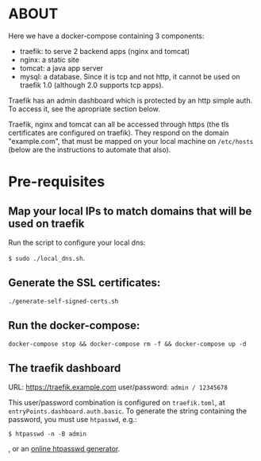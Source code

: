 # ABOUT

Here we have a docker-compose containing 3 components:

- traefik: to serve 2 backend apps (nginx and tomcat)
- nginx: a static site
- tomcat: a java app server
- mysql: a database. Since it is tcp and not http, it cannot be used on traefik
  1.0 (although 2.0 supports tcp apps).


Traefik has an admin dashboard which is protected by an http simple auth. To
access it, see the apropriate section below.

Traefik, nginx and tomcat can all be accessed through https (the tls
certificates are configured on traefik). They respond on the domain
"example.com", that must be mapped on your local machine on `/etc/hosts` (below
are the instructions to automate that also).


# Pre-requisites

## Map your local IPs to match domains that will be used on traefik

Run the script to configure your local dns:

`$ sudo ./local_dns.sh`.

## Generate the SSL certificates:

`./generate-self-signed-certs.sh`

## Run the docker-compose:

`docker-compose stop && docker-compose rm -f && docker-compose up -d`

## The traefik dashboard

URL: https://traefik.example.com
user/password: `admin / 12345678`

This user/password combination is configured on `traefik.toml`, at `entryPoints.dashboard.auth.basic`. To generate the string containing the password, you must use `htpasswd`, e.g.:

`$ htpasswd -n -B admin`

, or an [online htpasswd generator](http://www.htaccesstools.com/htpasswd-generator).

